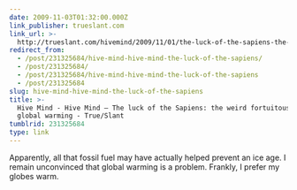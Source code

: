 ```yaml
---
date: 2009-11-03T01:32:00.000Z
link_publisher: trueslant.com
link_url: >-
  http://trueslant.com/hivemind/2009/11/01/the-luck-of-the-sapiens-the-weird-fortuitousness-of-global-warming/
redirect_from:
  - /post/231325684/hive-mind-hive-mind-the-luck-of-the-sapiens/
  - /post/231325684/
  - /post/231325684/hive-mind-hive-mind-the-luck-of-the-sapiens
  - /post/231325684
slug: hive-mind-hive-mind-the-luck-of-the-sapiens
title: >-
  Hive Mind - Hive Mind – The luck of the Sapiens: the weird fortuitousness of
  global warming - True/Slant
tumblrid: 231325684
type: link
---
```

<p>Apparently, all that fossil fuel may have actually helped prevent an ice age. I remain unconvinced that global warming is a problem. Frankly, I prefer my globes warm.</p>
